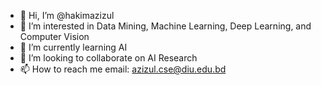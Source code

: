 - 👋 Hi, I’m @hakimazizul
- 👀 I’m interested in Data Mining, Machine Learning, Deep Learning, and Computer Vision
- 🌱 I’m currently learning AI
- 💞️ I’m looking to collaborate on AI Research
- 📫 How to reach me email: azizul.cse@diu.edu.bd

<!---
hakimazizul/hakimazizul is a ✨ special ✨ repository because its `README.md` (this file) appears on your GitHub profile.
You can click the Preview link to take a look at your changes.
--->
